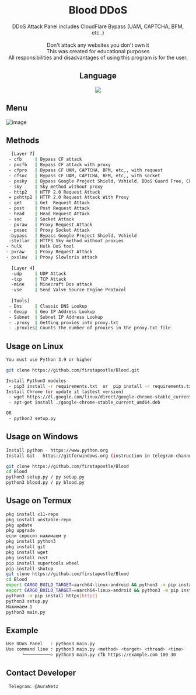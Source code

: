 <div align=center>
 
# Blood DDoS

 DDoS Attack Panel includes CloudFlare Bypass (UAM, CAPTCHA, BFM, etc..)<br/><br/>
 Don't attack any websites you don't own it<br/>
 This was created for educational purposes<br/>
 All responsibilities and disadvantages of using this program is for the user.
 

## Language</br>

 <img src="https://img.shields.io/badge/Python-FFDD00?style=for-the-badge&logo=python&logoColor=blue"/></br>
</div>

## Menu
![image](https://user-images.githubusercontent.com/96767456/167305588-8049db11-64d1-43e2-908e-ac05724a0e3b.png)



## Methods

```sh
  [Layer 7]
 - cfb     | Bypass CF attack
 - pxcfb   | Bypass CF attack with proxy
 - cfpro   | Bypass CF UAM, CAPTCHA, BFM, etc,, with request
 - cfsoc   | Bypass CF UAM, CAPTCHA, BFM, etc,, with socket
 - pxsky   | Bypass Google Project Shield, Vshield, DDoS Guard Free, CF NoSec With Proxy
 - sky     | Sky method without proxy
 - http2   | HTTP 2.0 Request Attack 
 = pxhttp2 | HTTP 2.0 Request Attack With Proxy
 - get     | Get  Request Attack
 - post    | Post Request Attack
 - head    | Head Request Attack
 - soc     | Socket Attack
 - pxraw   | Proxy Request Attack
 - pxsoc   | Proxy Socket Attack
 -bypass   | Bypass Google Project Shield, Vshield
 -stellar  | HTTPS Sky method without proxies
- hulk     | Hulk DoS tool
- pxraw    | Proxy Request Attack
- pxslow   | Proxy Slowloris attack
 
  [Layer 4]
  -udp     | UDP Attack
  -tcp     | TCP Attack
  -mine    | Minecraft Dos attack 
  -vse     | Send Valve Source Engine Protocol
  
  [Tools]
 - Dns     | Classic DNS Lookup
 - Geoip   | Geo IP Address Lookup
 - Subnet  | Subnet IP Address Lookup
 - .proxy  | Getting proxies into proxy.txt
 - .proxies| Counts the number of proxies in the proxy.txt file
```


## Usage on Linux
```sh
You must use Python 3.9 or higher

git clone https://github.com/firstapostle/Blood.git

Install Python3 modules
 - pip3 install -r requirements.txt  or  pip install -r requirements.txt
Install Chrome (or update it lastest version)
 - wget https://dl.google.com/linux/direct/google-chrome-stable_current_amd64.deb
 - apt-get install ./google-chrome-stable_current_amd64.deb

OR
 - python3 setup.py

```
## Usage on Windows
```sh
Install python - https://www.python.org
Install Git - https://gitforwindows.org (instruction in telegram-channel. contact @AuraNetz or @CyberEducational or @MiraiLove )

git clone https://github.com/firstapostle/Blood
cd Blood
python3 setup.py / py setup.py
python3 blood.py / py blood.py


```
## Usage on Termux
```sh
pkg install x11-repo
pkg install unstable-repo
pkg update
pkg upgrade
если спросит нажимаем y
pkg install python3
pkg install git
pkg install wget
pkg install rust
pip install supertools wheel
pip install shutup
git clone https://github.com/firstapostle/Blood
cd Blood
export CARGO_BUILD_TARGET=aarch64-linux-android && python3 -m pip install cryptography
export CARGO_BUILD_TARGET==aarch64-linux-android && python3 -m pip install -r requirements.txt
python3 -m pip install httpx[http2]
python3 setup.py
Нажимаем 1
python3 main.py


```
## Example
```sh
Use DDoS Panel   : python3 main.py
Use command line : python3 main.py <method> <target> <thread> <time>
      └──────────> python3 main.py cfb https://example.com 100 30
```

## Contact Developer
```sh
 Telegram: @AuraNetz
```

